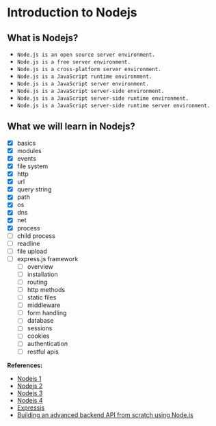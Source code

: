 # Introduction to Nodejs

## What is Nodejs?
* `Node.js is an open source server environment.`
* `Node.js is a free server environment.`
* `Node.js is a cross-platform server environment.`
* `Node.js is a JavaScript runtime environment.`
* `Node.js is a JavaScript server environment.`
* `Node.js is a JavaScript server-side environment.`
* `Node.js is a JavaScript server-side runtime environment.`
* `Node.js is a JavaScript server-side runtime server environment.`

## What we will learn in Nodejs?
- [x] basics
- [x] modules
- [x] events
- [x] file system
- [x] http
- [x] url
- [x] query string
- [x] path
- [x] os
- [x] dns
- [x] net
- [x] process
- [ ] child process
- [ ] readline
- [ ] file upload
- [ ] express.js framework
  - [ ] overview
  - [ ] installation
  - [ ] routing
  - [ ] http methods
  - [ ] static files
  - [ ] middleware
  - [ ] form handling
  - [ ] database
  - [ ] sessions
  - [ ] cookies
  - [ ] authentication
  - [ ] restful apis

**References:**
* [Nodejs 1](https://www.w3schools.com/nodejs/default.asp)
* [Nodejs 2](https://www.tutorialspoint.com/nodejs/index.htm)
* [Nodejs 3](https://www.tutorialsteacher.com/nodejs/nodejs-tutorials)
* [Nodejs 4](https://www.javatpoint.com/nodejs-tutorial)
* [Expressjs](https://www.tutorialspoint.com/expressjs/index.htm)
* [Building an advanced backend API from scratch using Node.js](https://medium.com/@nafiu.dev/building-an-advanced-backend-api-from-scratch-using-node-js-f26ed5c7092c)
